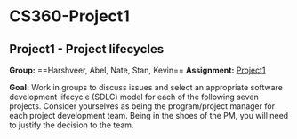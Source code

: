 # CS360-Project1
## Project1 - Project lifecycles

**Group:** ==Harshveer, Abel, Nate, Stan, Kevin==
**Assignment:** [Project1](https://canvas.uw.edu/courses/1817344/assignments/10273913)

**Goal:** Work in groups to discuss issues and select an appropriate software development lifecycle (SDLC) model for each of the following seven projects. Consider yourselves as being the program/project manager for each project development team. Being in the shoes of the PM, you will need to justify the decision to the team.  
